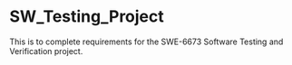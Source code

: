 # SW_Testing_Project
This is to complete requirements for the SWE-6673 Software Testing and Verification project.
